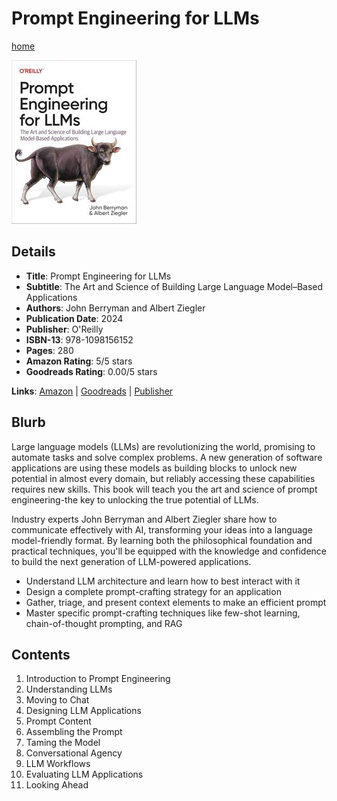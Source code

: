 # Prompt Engineering for LLMs

[home](../)

![Cover Image](prompt-engineering-for-llms.jpeg)

## Details

* **Title**: Prompt Engineering for LLMs
* **Subtitle**: The Art and Science of Building Large Language Model–Based Applications
* **Authors**: John Berryman and Albert Ziegler
* **Publication Date**: 2024
* **Publisher**: O'Reilly
* **ISBN-13**: 978-1098156152
* **Pages**: 280
* **Amazon Rating**: 5/5 stars
* **Goodreads Rating**: 0.00/5 stars


**Links**: [Amazon](https://a.co/d/eyWEQ4A) |
[Goodreads](https://www.goodreads.com/book/show/213739653-prompt-engineering-for-llms) |
[Publisher](https://www.oreilly.com/library/view/prompt-engineering-for/9781098156145/)

## Blurb

Large language models (LLMs) are revolutionizing the world, promising to automate tasks and solve complex problems. A new generation of software applications are using these models as building blocks to unlock new potential in almost every domain, but reliably accessing these capabilities requires new skills. This book will teach you the art and science of prompt engineering-the key to unlocking the true potential of LLMs.

Industry experts John Berryman and Albert Ziegler share how to communicate effectively with AI, transforming your ideas into a language model-friendly format. By learning both the philosophical foundation and practical techniques, you'll be equipped with the knowledge and confidence to build the next generation of LLM-powered applications.

* Understand LLM architecture and learn how to best interact with it
* Design a complete prompt-crafting strategy for an application
* Gather, triage, and present context elements to make an efficient prompt
* Master specific prompt-crafting techniques like few-shot learning, chain-of-thought prompting, and RAG

## Contents

1. Introduction to Prompt Engineering
2. Understanding LLMs
3. Moving to Chat
4. Designing LLM Applications
5. Prompt Content
6. Assembling the Prompt
7. Taming the Model
8. Conversational Agency
9. LLM Workflows
10. Evaluating LLM Applications
11. Looking Ahead
